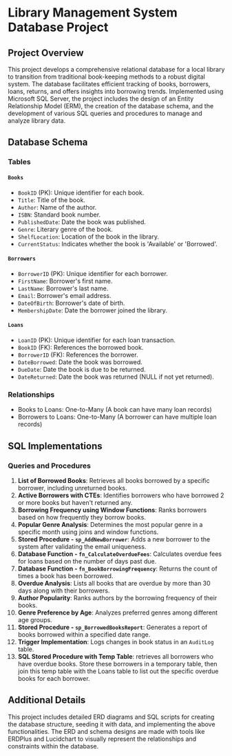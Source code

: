 
# Library Management System Database Project

## Project Overview

This project develops a comprehensive relational database for a local library to transition from traditional book-keeping methods to a robust digital system. The database facilitates efficient tracking of books, borrowers, loans, returns, and offers insights into borrowing trends. Implemented using Microsoft SQL Server, the project includes the design of an Entity Relationship Model (ERM), the creation of the database schema, and the development of various SQL queries and procedures to manage and analyze library data.

## Database Schema

### Tables

#### `Books`
- `BookID` (PK): Unique identifier for each book.
- `Title`: Title of the book.
- `Author`: Name of the author.
- `ISBN`: Standard book number.
- `PublishedDate`: Date the book was published.
- `Genre`: Literary genre of the book.
- `ShelfLocation`: Location of the book in the library.
- `CurrentStatus`: Indicates whether the book is 'Available' or 'Borrowed'.

#### `Borrowers`
- `BorrowerID` (PK): Unique identifier for each borrower.
- `FirstName`: Borrower's first name.
- `LastName`: Borrower's last name.
- `Email`: Borrower's email address.
- `DateOfBirth`: Borrower's date of birth.
- `MembershipDate`: Date the borrower joined the library.

#### `Loans`
- `LoanID` (PK): Unique identifier for each loan transaction.
- `BookID` (FK): References the borrowed book.
- `BorrowerID` (FK): References the borrower.
- `DateBorrowed`: Date the book was borrowed.
- `DueDate`: Date the book is due to be returned.
- `DateReturned`: Date the book was returned (NULL if not yet returned).

### Relationships
- Books to Loans: One-to-Many (A book can have many loan records)
- Borrowers to Loans: One-to-Many (A borrower can have multiple loan records)

## SQL Implementations

### Queries and Procedures

1. **List of Borrowed Books**: Retrieves all books borrowed by a specific borrower, including unreturned books.
2. **Active Borrowers with CTEs**: Identifies borrowers who have borrowed 2 or more books but haven't returned any.
3. **Borrowing Frequency using Window Functions**: Ranks borrowers based on how frequently they borrow books.
4. **Popular Genre Analysis**: Determines the most popular genre in a specific month using joins and window functions.
5. **Stored Procedure - `sp_AddNewBorrower`**: Adds a new borrower to the system after validating the email uniqueness.
6. **Database Function - `fn_CalculateOverdueFees`**: Calculates overdue fees for loans based on the number of days past due.
7. **Database Function - `fn_BookBorrowingFrequency`**: Returns the count of times a book has been borrowed.
8. **Overdue Analysis**: Lists all books that are overdue by more than 30 days along with their borrowers.
9. **Author Popularity**: Ranks authors by the borrowing frequency of their books.
10. **Genre Preference by Age**: Analyzes preferred genres among different age groups.
11. **Stored Procedure - `sp_BorrowedBooksReport`**: Generates a report of books borrowed within a specified date range.
12. **Trigger Implementation**: Logs changes in book status in an `AuditLog` table.
13. **SQL Stored Procedure with Temp Table**: retrieves all borrowers who have overdue books. Store these borrowers in a temporary table, then join this temp table with the Loans table to list out the specific overdue books for each borrower.

## Additional Details

This project includes detailed ERD diagrams and SQL scripts for creating the database structure, seeding it with data, and implementing the above functionalities. The ERD and schema designs are made with tools like ERDPlus and Lucidchart to visually represent the relationships and constraints within the database.

